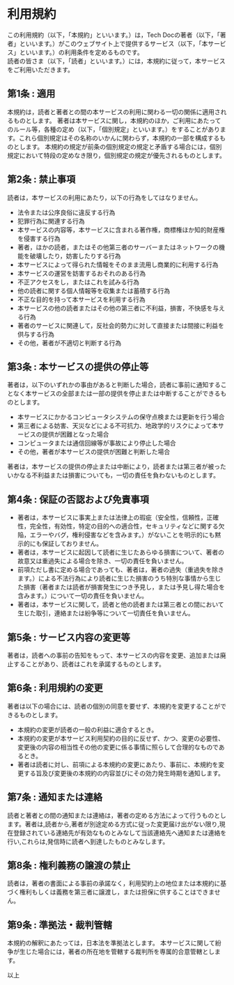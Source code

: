 # 利用規約

この利用規約（以下，「本規約」といいます。）は，Tech Docの著者（以下，「著者」といいます。）がこのウェブサイト上で提供するサービス（以下，「本サービス」といいます。）の利用条件を定めるものです。  
読者の皆さま（以下，「読者」といいます。）には，本規約に従って，本サービスをご利用いただきます。

## 第1条 : 適用

本規約は，読者と著者との間の本サービスの利用に関わる一切の関係に適用されるものとします。
著者は本サービスに関し，本規約のほか，ご利用にあたってのルール等，各種の定め（以下，「個別規定」といいます。）をすることがあります。これら個別規定はその名称のいかんに関わらず，本規約の一部を構成するものとします。
本規約の規定が前条の個別規定の規定と矛盾する場合には，個別規定において特段の定めなき限り，個別規定の規定が優先されるものとします。

## 第2条 : 禁止事項

読者は，本サービスの利用にあたり，以下の行為をしてはなりません。

- 法令または公序良俗に違反する行為
- 犯罪行為に関連する行為
- 本サービスの内容等，本サービスに含まれる著作権，商標権ほか知的財産権を侵害する行為
- 著者，ほかの読者，またはその他第三者のサーバーまたはネットワークの機能を破壊したり，妨害したりする行為
- 本サービスによって得られた情報をそのまま流用し商業的に利用する行為
- 本サービスの運営を妨害するおそれのある行為
- 不正アクセスをし，またはこれを試みる行為
- 他の読者に関する個人情報等を収集または蓄積する行為
- 不正な目的を持って本サービスを利用する行為
- 本サービスの他の読者またはその他の第三者に不利益，損害，不快感を与える行為
- 著者のサービスに関連して，反社会的勢力に対して直接または間接に利益を供与する行為
- その他，著者が不適切と判断する行為

## 第3条 : 本サービスの提供の停止等

著者は，以下のいずれかの事由があると判断した場合，読者に事前に通知することなく本サービスの全部または一部の提供を停止または中断することができるものとします。

- 本サービスにかかるコンピュータシステムの保守点検または更新を行う場合
- 第三者による妨害、天災などによる不可抗力、地政学的リスクによって本サービスの提供が困難となった場合
- コンピュータまたは通信回線等が事故により停止した場合
- その他，著者が本サービスの提供が困難と判断した場合

著者は，本サービスの提供の停止または中断により，読者または第三者が被ったいかなる不利益または損害についても，一切の責任を負わないものとします。

## 第4条 : 保証の否認および免責事項

- 著者は，本サービスに事実上または法律上の瑕疵（安全性，信頼性，正確性，完全性，有効性，特定の目的への適合性，セキュリティなどに関する欠陥，エラーやバグ，権利侵害などを含みます。）がないことを明示的にも黙示的にも保証しておりません。
- 著者は，本サービスに起因して読者に生じたあらゆる損害について、著者の故意又は重過失による場合を除き、一切の責任を負いません。
- 前項ただし書に定める場合であっても、著者は，著者の過失（重過失を除きます。）による不法行為により読者に生じた損害のうち特別な事情から生じた損害（著者または読者が損害発生につき予見し，または予見し得た場合を含みます。）について一切の責任を負いません。
- 著者は，本サービスに関して，読者と他の読者または第三者との間において生じた取引，連絡または紛争等について一切責任を負いません。

## 第5条 : サービス内容の変更等

著者は，読者への事前の告知をもって、本サービスの内容を変更、追加または廃止することがあり、読者はこれを承諾するものとします。

## 第6条 : 利用規約の変更

著者は以下の場合には、読者の個別の同意を要せず、本規約を変更することができるものとします。

- 本規約の変更が読者の一般の利益に適合するとき。
- 本規約の変更が本サービス利用契約の目的に反せず、かつ、変更の必要性、変更後の内容の相当性その他の変更に係る事情に照らして合理的なものであるとき。
- 著者は読者に対し、前項による本規約の変更にあたり、事前に、本規約を変更する旨及び変更後の本規約の内容並びにその効力発生時期を通知します。

## 第7条 : 通知または連絡

読者と著者との間の通知または連絡は，著者の定める方法によって行うものとします。著者は,読者から,著者が別途定める方式に従った変更届け出がない限り,現在登録されている連絡先が有効なものとみなして当該連絡先へ通知または連絡を行い,これらは,発信時に読者へ到達したものとみなします。

## 第8条 : 権利義務の譲渡の禁止

読者は，著者の書面による事前の承諾なく，利用契約上の地位または本規約に基づく権利もしくは義務を第三者に譲渡し，または担保に供することはできません。

## 第9条 : 準拠法・裁判管轄

本規約の解釈にあたっては，日本法を準拠法とします。
本サービスに関して紛争が生じた場合には，著者の所在地を管轄する裁判所を専属的合意管轄とします。

以上
